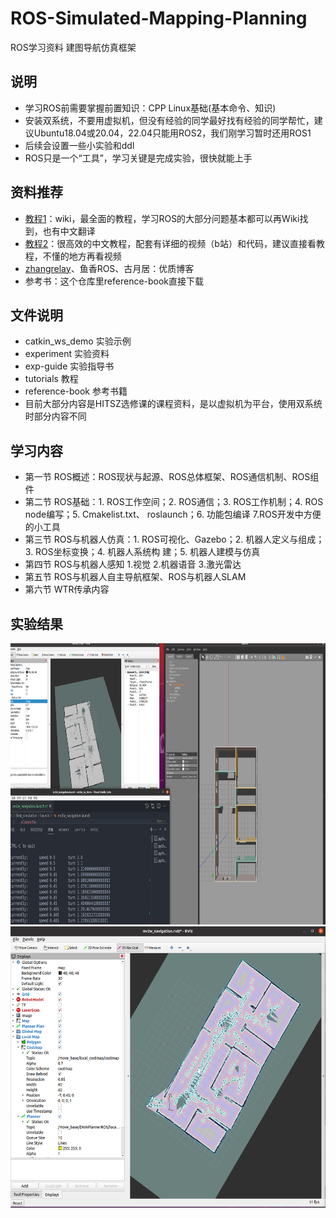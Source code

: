 # ROS-Simulated-Mapping-Planning
ROS学习资料 建图导航仿真框架
## 说明
- 学习ROS前需要掌握前置知识：CPP Linux基础(基本命令、知识)
- 安装双系统，不要用虚拟机，但没有经验的同学最好找有经验的同学帮忙，建议Ubuntu18.04或20.04，22.04只能用ROS2，我们刚学习暂时还用ROS1
- 后续会设置一些小实验和ddl
- ROS只是一个“工具”，学习关键是完成实验，很快就能上手
## 资料推荐
- [教程1](https://wiki.ros.org/Documentation)：wiki，最全面的教程，学习ROS的大部分问题基本都可以再Wiki找到，也有中文翻译
- [教程2](http://www.autolabor.com.cn/book/ROSTutorials/)：很高效的中文教程，配套有详细的视频（b站）和代码，建议直接看教程，不懂的地方再看视频
- [zhangrelay](https://blog.csdn.net/ZhangRelay)、鱼香ROS、古月居：优质博客
- 参考书：这个仓库里reference-book直接下载
## 文件说明
- catkin_ws_demo 实验示例
- experiment 实验资料
- exp-guide 实验指导书
- tutorials 教程 
- reference-book 参考书籍
- 目前大部分内容是HITSZ选修课的课程资料，是以虚拟机为平台，使用双系统时部分内容不同
## 学习内容
- 第一节 ROS概述：ROS现状与起源、ROS总体框架、ROS通信机制、ROS组件
- 第二节 ROS基础：1. ROS工作空间；2. ROS通信；3. ROS工作机制；4. ROS node编写；5. Cmakelist.txt、
roslaunch；6. 功能包编译 7.ROS开发中方便的小工具
- 第三节 ROS与机器人仿真：1. ROS可视化、Gazebo；2. 机器人定义与组成；3. ROS坐标变换；4. 机器人系统构
  建；5. 机器人建模与仿真
- 第四节 ROS与机器人感知 1.视觉 2.机器语音 3.激光雷达
- 第五节 ROS与机器人自主导航框架、ROS与机器人SLAM
- 第六节 WTR传承内容
## 实验结果
<img src="https://github.com/OriTwil/ROS-Notes/blob/master/image/exp4(3).png" width="600" height="450">
<img src="https://github.com/OriTwil/ROS-Notes/blob/master/image/exp5(4).png" width="600" height="450">

